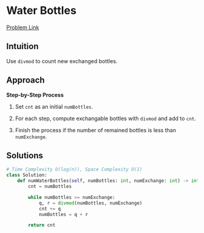 **Water Bottles**
=
[Problem Link](https://leetcode.com/problems/water-bottles/description)

## Intuition
Use `divmod` to count new exchanged bottles.

## Approach
**Step-by-Step Process**

1. Set `cnt` as an initial `numBottles`.

2. For each step, compute exchangable bottles with `divmod` and add to `cnt`.

3. Finish the process if the number of remained bottles is less than `numExchange`.

## Solutions
```python
# Time Complexity O(log(n)), Space Complexity O(1)
class Solution:
    def numWaterBottles(self, numBottles: int, numExchange: int) -> int:
        cnt = numBottles

        while numBottles >= numExchange:
            q, r = divmod(numBottles, numExchange)
            cnt += q
            numBottles = q + r

        return cnt
```
